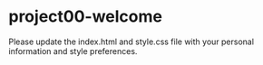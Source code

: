 # project00-welcome
Please update the index.html and style.css file with your personal information and style preferences.
